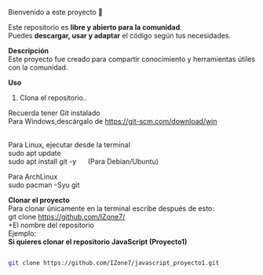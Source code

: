 Bienvenido a este proyecto 🎉  <br>

Este repositorio es **libre y abierto para la comunidad**. <br>
Puedes **descargar, usar y adaptar** el código según tus necesidades.  <br>

**Descripción**  
Este proyecto fue creado para compartir conocimiento y herramientas útiles con la comunidad.

**Uso**  
1. Clona el repositorio..

Recuerda tener Git instalado <br>
Para Windows,descárgalo de https://git-scm.com/download/win <br><br>



Para Linux, ejecutar desde la terminal <br>
sudo apt update <br>
sudo apt install git -y  &nbsp;&nbsp;&nbsp;&nbsp;&nbsp;(Para Debian/Ubuntu)

Para ArchLinux <br>
sudo pacman -Syu git

 **Clonar el proyecto** <br>
Para clonar únicamente en la terminal escribe después de esto: <br>
git clone https://github.com/IZone7/<br>
+El nombre del repositorio<br>
 Ejemplo: <br>
  **Si quieres clonar el repositorio JavaScript (Proyecto1)** <br>

  
 ```bash

git clone https://github.com/IZone7/javascript_proyecto1.git
